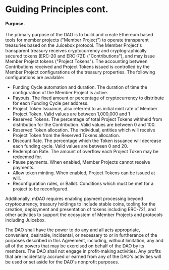 # Guiding Principles cont.

#### Purpose.

The primary purpose of the DAO is to build and create Ethereum based tools for member projects ("Member Project") to operate transparent treasuries based on the Juicebox protocol. The Member Project's transparent treasury receives cryptocurrency and cryptographically secured tokens (ERC-20 and ERC-721) ("Contributions"), and may issue Member Project tokens ("Project Tokens"). The accounting between Contributions received and Project Tokens issued is controlled by the Member Project configurations of the treasury properties. The following configurations are available:

-   Funding Cycle automation and duration. The duration of time the configuration of the Member Project is active.
-   Payouts. The fixed amount or percentage of cryptocurrency to distribute for each Funding Cycle per address.
-   Project Token Issuance, also referred to as initial mint rate of Member Project Token. Valid values are between 1,000,000 and 1
-   Reserved Tokens. The percentage of total Project Tokens withheld from distribution for the Contribution. Valid values are between 0 and 100.
-   Reserved Token allocation. The individual, entities which will receive Project Token from the Reserved Tokens allocation.
-   Discount Rate. The percentage which the Token issuance will decrease each funding cycle. Valid values are between 0 and 20.
-   Redemption Rate. The amount of overflow each Project Token may be redeemed for.
-   Pause payments. When enabled, Member Projects cannot receive payments.
-   Allow token minting. When enabled, Project Tokens can be issued at will.
-   Reconfiguration rules, or Ballot. Conditions which must be met for a project to be reconfigured.

Additionally, mDAO requires enabling payment processing beyond cryptocurrency, treasury holdings to include stable coins, tooling for the creation, deployment and presentation of tokens including ERC-721, and other activities to support the ecosystem of Member Projects and protocols including Juicebox.

The DAO shall have the power to do any and all acts appropriate, convenient, desirable, incidental, or necessary to or in furtherance of the purposes described in this Agreement, including, without limitation, any and all of the powers that may be exercised on behalf of the DAO by its members. The DAO shall not engage in profit-making activities. Any profits that are incidentally accrued or earned from any of the DAO's activities will be used or set aside for the DAO's nonprofit purposes.
